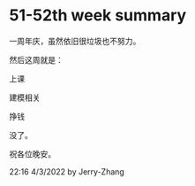 # 51-52th week summary

一周年庆，虽然依旧很垃圾也不努力。

然后这周就是：

上课

建模相关

挣钱

没了。

祝各位晚安。

22:16 4/3/2022 by Jerry-Zhang